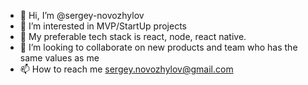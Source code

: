 - 👋 Hi, I’m @sergey-novozhylov
- 👀 I’m interested in MVP/StartUp projects
- 🌱 My preferable tech stack is react, node, react native.
- 💞️ I’m looking to collaborate on new products and team who has the same values as me
- 📫 How to reach me sergey.novozhylov@gmail.com

<!---
sergey-novozhylov/sergey-novozhylov is a ✨ special ✨ repository because its `README.md` (this file) appears on your GitHub profile.
You can click the Preview link to take a look at your changes.
--->
